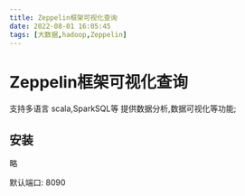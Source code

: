 ```yaml
---
title: Zeppelin框架可视化查询
date: 2022-08-01 16:05:45
tags: [大数据,hadoop,Zeppelin]
---
```

# Zeppelin框架可视化查询
支持多语言 scala,SparkSQL等
提供数据分析,数据可视化等功能;


## 安装
略

默认端口: 8090

